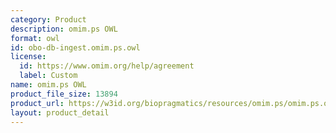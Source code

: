 ```yaml
---
category: Product
description: omim.ps OWL
format: owl
id: obo-db-ingest.omim.ps.owl
license:
  id: https://www.omim.org/help/agreement
  label: Custom
name: omim.ps OWL
product_file_size: 13894
product_url: https://w3id.org/biopragmatics/resources/omim.ps/omim.ps.owl
layout: product_detail
---
```

